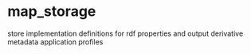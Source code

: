 # map_storage
store implementation definitions for rdf properties and output derivative metadata application profiles
